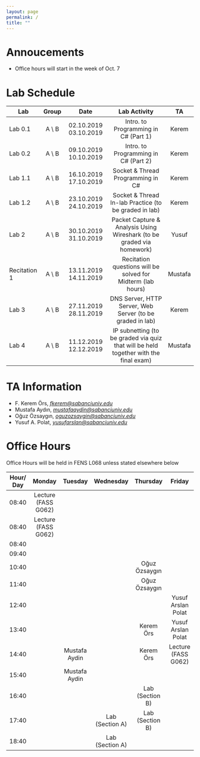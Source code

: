 ```yaml
---
layout: page
permalink: /
title: ""
---
```


# Annoucements
- Office hours will start in the week of Oct. 7

# Lab Schedule

| Lab          |  Group  |         Date          |                                     Lab Activity                                     |   TA    |
| ------------ | :-----: | :-------------------: | :----------------------------------------------------------------------------------: | :-----: |
| Lab 0.1      | A \\  B | 02.10.2019 03.10.2019 |                         Intro. to Programming in C# (Part 1)                         |  Kerem  |
| Lab 0.2      | A \\  B | 09.10.2019 10.10.2019 |                        Intro. to Programming in C#  (Part 2)                         |  Kerem  |
| Lab 1.1      | A \\  B | 16.10.2019 17.10.2019 |                          Socket & Thread Programming in C#                           |  Kerem  |
| Lab 1.2      | A \\  B | 23.10.2019 24.10.2019 |                Socket & Thread In-lab Practice (to be graded in lab)                 |  Kerem  |
| Lab 2        | A \\  B | 30.10.2019 31.10.2019 |        Packet Capture & Analysis Using Wireshark (to be graded via homework)         |  Yusuf  |
| Recitation 1 | A \\  B | 13.11.2019 14.11.2019 |             Recitation questions will be solved for Midterm (lab hours)              | Mustafa |
| Lab 3        | A \\  B | 27.11.2019 28.11.2019 |              DNS Server, HTTP Server, Web Server (to be graded in lab)               |  Kerem  |
| Lab 4        | A \\  B | 11.12.2019 12.12.2019 | IP subnetting (to be graded via quiz that will be held together with the final exam) | Mustafa |


# TA Information

- F. Kerem Örs, *fkerem@sabanciuniv.edu*
- Mustafa Aydın,  *mustafaaydin@sabanciuniv.edu*
- Oğuz Özsaygın, *oguzozsaygin@sabanciuniv.edu*  
- Yusuf A. Polat, *yusufarslan@sabanciuniv.edu*  

# Office Hours

Office Hours will be held in FENS L068 unless stated elsewhere below

| Hour/ Day |     **Monday**      |  **Tuesday**  |  **Wednesday**  |  **Thursday**   |     **Friday**      |
| :-------: | :-----------------: | :-----------: | :-------------: | :-------------: | :-----------------: |
|   08:40   | Lecture (FASS G062) |               |                 |                 |                     |
|   08:40   | Lecture (FASS G062) |               |                 |                 |                     |
|   08:40   |                     |               |                 |                 |                     |
|   09:40   |                     |               |                 |                 |                     |
|   10:40   |                     |               |                 |  Oğuz Özsaygın  |                     |
|   11:40   |                     |               |                 |  Oğuz Özsaygın  |                     |
|   12:40   |                     |               |                 |                 | Yusuf Arslan Polat  |
|   13:40   |                     |               |                 |    Kerem Örs    | Yusuf Arslan Polat  |
|   14:40   |                     | Mustafa Aydin |                 |    Kerem Örs    | Lecture (FASS G062) |
|   15:40   |                     | Mustafa Aydin |                 |                 |                     |
|   16:40   |                     |               |                 | Lab (Section B) |                     |
|   17:40   |                     |               | Lab (Section A) | Lab (Section B) |                     |
|   18:40   |                     |               | Lab (Section A) |                 |                     |
